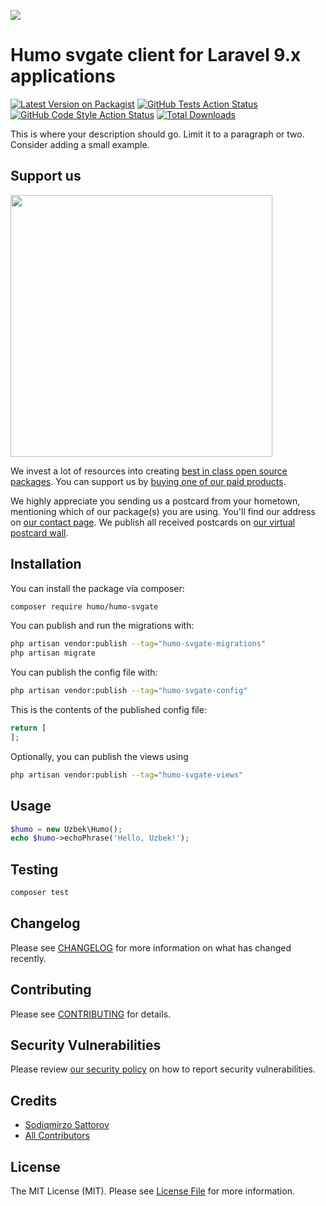 
[<img src="https://github-ads.s3.eu-central-1.amazonaws.com/support-ukraine.svg?t=1" />](https://supportukrainenow.org)

# Humo svgate client for Laravel 9.x applications

[![Latest Version on Packagist](https://img.shields.io/packagist/v/humo/humo-svgate.svg?style=flat-square)](https://packagist.org/packages/humo/humo-svgate)
[![GitHub Tests Action Status](https://img.shields.io/github/workflow/status/humo/humo-svgate/run-tests?label=tests)](https://github.com/humo/humo-svgate/actions?query=workflow%3Arun-tests+branch%3Amain)
[![GitHub Code Style Action Status](https://img.shields.io/github/workflow/status/humo/humo-svgate/Fix%20PHP%20code%20style%20issues?label=code%20style)](https://github.com/humo/humo-svgate/actions?query=workflow%3A"Fix+PHP+code+style+issues"+branch%3Amain)
[![Total Downloads](https://img.shields.io/packagist/dt/humo/humo-svgate.svg?style=flat-square)](https://packagist.org/packages/humo/humo-svgate)

This is where your description should go. Limit it to a paragraph or two. Consider adding a small example.

## Support us

[<img src="https://github-ads.s3.eu-central-1.amazonaws.com/humo-svgate.jpg?t=1" width="419px" />](https://spatie.be/github-ad-click/humo-svgate)

We invest a lot of resources into creating [best in class open source packages](https://spatie.be/open-source). You can support us by [buying one of our paid products](https://spatie.be/open-source/support-us).

We highly appreciate you sending us a postcard from your hometown, mentioning which of our package(s) you are using. You'll find our address on [our contact page](https://spatie.be/about-us). We publish all received postcards on [our virtual postcard wall](https://spatie.be/open-source/postcards).

## Installation

You can install the package via composer:

```bash
composer require humo/humo-svgate
```

You can publish and run the migrations with:

```bash
php artisan vendor:publish --tag="humo-svgate-migrations"
php artisan migrate
```

You can publish the config file with:

```bash
php artisan vendor:publish --tag="humo-svgate-config"
```

This is the contents of the published config file:

```php
return [
];
```

Optionally, you can publish the views using

```bash
php artisan vendor:publish --tag="humo-svgate-views"
```

## Usage

```php
$humo = new Uzbek\Humo();
echo $humo->echoPhrase('Hello, Uzbek!');
```

## Testing

```bash
composer test
```

## Changelog

Please see [CHANGELOG](CHANGELOG.md) for more information on what has changed recently.

## Contributing

Please see [CONTRIBUTING](https://github.com/Sodiqmirzo/.github/blob/main/CONTRIBUTING.md) for details.

## Security Vulnerabilities

Please review [our security policy](../../security/policy) on how to report security vulnerabilities.

## Credits

- [Sodiqmirzo Sattorov](https://github.com/Sodiqmirzo)
- [All Contributors](../../contributors)

## License

The MIT License (MIT). Please see [License File](LICENSE.md) for more information.
